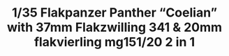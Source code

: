 ---
title: "1/35 Flakpanzer Panther “Coelian” with 37mm Flakzwilling 341 & 20mm flakvierling mg151/20 2 in 1"
price: TBA
desc: ""
img_path: "/assets/img/TAKO2105.jpg"
brand: AMMO
available: true
special_offer: false
new: false
soon: false
cat: "Plasticne-Makete"
subcat: "PM-TAKOM"
subsubcat: ""
---